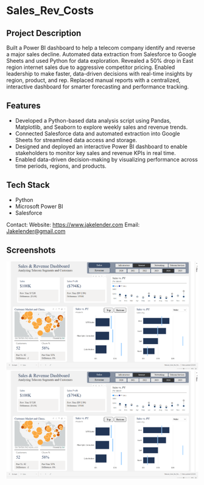 # Sales_Rev_Costs

## Project Description
Built a Power BI dashboard to help a telecom company identify and reverse a major sales decline. Automated data extraction from Salesforce to Google Sheets and used Python for data exploration. Revealed a 50% drop in East region internet sales due to aggressive competitor pricing. Enabled leadership to make faster, data-driven decisions with real-time insights by region, product, and rep. Replaced manual reports with a centralized, interactive dashboard for smarter forecasting and performance tracking.

## Features
- Developed a Python-based data analysis script using Pandas, Matplotlib, and Seaborn to explore weekly sales and revenue trends.
- Connected Salesforce data and automated extraction into Google Sheets for streamlined data access and storage.
- Designed and deployed an interactive Power BI dashboard to enable stakeholders to monitor key sales and revenue KPIs in real time.
- Enabled data-driven decision-making by visualizing performance across time periods, regions, and products.

## Tech Stack
- Python
- Microsoft Power BI
- Salesforce

Contact: 
Website: https://www.jakelender.com
Email: Jakelender@gmail.com

## Screenshots
![alt text](https://github.com/JacobLender/Sales_Rev_Costs/blob/9d9b7f3d0752227786c25f5aca0978481e8039dc/BLog_2_BusinessIsGreat.png)
![alt text](https://github.com/JacobLender/Sales_Rev_Costs/blob/9d9b7f3d0752227786c25f5aca0978481e8039dc/BLog_2_BusinessIsGreat.png)

